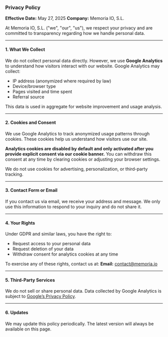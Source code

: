 ### Privacy Policy

**Effective Date:** May 27, 2025
**Company:** Memoria IO, S.L.

At Memoria IO, S.L. ("we", "our", "us"), we respect your privacy and are committed to transparency regarding how we handle personal data.

---

#### 1. What We Collect

We do not collect personal data directly. However, we use **Google Analytics** to understand how visitors interact with our website. Google Analytics may collect:

* IP address (anonymized where required by law)
* Device/browser type
* Pages visited and time spent
* Referral source

This data is used in aggregate for website improvement and usage analysis.

---

#### 2. Cookies and Consent

We use Google Analytics to track anonymized usage patterns through cookies. These cookies help us understand how visitors use our site.

**Analytics cookies are disabled by default and only activated after you provide explicit consent via our cookie banner.**
You can withdraw this consent at any time by clearing cookies or adjusting your browser settings.

We do not use cookies for advertising, personalization, or third-party tracking.

---

#### 3. Contact Form or Email

If you contact us via email, we receive your address and message. We only use this information to respond to your inquiry and do not share it.

---

#### 4. Your Rights

Under GDPR and similar laws, you have the right to:

* Request access to your personal data
* Request deletion of your data
* Withdraw consent for analytics cookies at any time

To exercise any of these rights, contact us at:
**Email:** [contact@memoria.io](mailto:contact@memoria.io)

---

#### 5. Third-Party Services

We do not sell or share personal data. Data collected by Google Analytics is subject to [Google’s Privacy Policy](https://policies.google.com/privacy).

---

#### 6. Updates

We may update this policy periodically. The latest version will always be available on this page.
